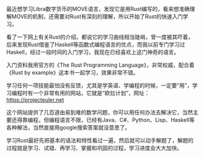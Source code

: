 最近想学习Libra数字货币的MOVE语言，发现它是用Rust编写的，看来想准确理解MOVE的机制，还需要对Rust有深刻的理解，所以开始了Rust的快速入门学习。

看了一下网上有关Rust的介绍，都说它的学习曲线相当陡峭，曾一度被其吓着，后来发现Rust借鉴了Haskell等函数式编程语言的优点，而我以前专门学习过Haskell，经过一段时间的入门学习，我现在已经喜欢上这门神奇的语言。

入门资料我用官方的《The Rust Programming Language》，非常权威，配合着《Rust by example》这本书一起学习，效果非常不错。

学习任何一项技能最怕没有反馈，尤其是学英语、学编程的时候，一定要“用”，学习编程时有一个非常有用的网站，它就是“欧拉计划”，网址：
https://projecteuler.net

这个网站提供了几百道由易到难的数学问题，你可以用任何办法去解决它，当然主要还得靠编程，但编程语言不限，已经有Java、C#、Python、Lisp、Haskell等各种解法，当然直接用google搜索答案就没意思了。

学习Rust最好先把基本的语法和特性看过一遍，然后就可以动手解题了，解题的过程就是学习、试错、再学习、掌握和巩固的过程，学习进度会大大加快。
